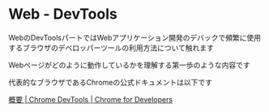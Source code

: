 # Web - DevTools

WebのDevToolsパートではWebアプリケーション開発のデバックで頻繁に使用するブラウザのデベロッパーツールの利用方法について触れます

Webページがどのように動作しているかを理解する第一歩のような内容です

代表的なブラウザであるChromeの公式ドキュメントは以下です

[概要 | Chrome DevTools | Chrome for Developers](https://developer.chrome.com/docs/devtools/overview?hl=ja)